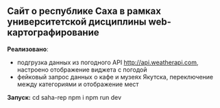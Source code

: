 ## Сайт о республике Саха в рамках университетской дисциплины web-картографирование

**Реализовано**:
- подгрузка данных из погодного API http://api.weatherapi.com, настроено отображение виджета с погодой
- фейковый запрос данных о кафе и музеях Якутска, переключение между категориями и отображение мест

  

**Запуск:**
cd saha-rep
npm i
npm run dev
